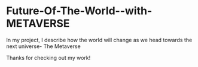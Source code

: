 # Future-Of-The-World--with-METAVERSE

In my project, I describe how the world will change as we head towards the next universe- The Metaverse

Thanks for checking out my work!

